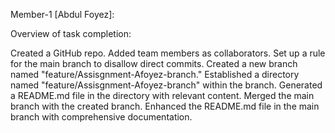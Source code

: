 Member-1 [Abdul Foyez]:

Overview of task completion:

 Created a GitHub repo.
 Added team members as collaborators.
 Set up a rule for the main branch to disallow direct commits.
 Created a new branch named "feature/Assisgnment-Afoyez-branch."
 Established a directory named "feature/Assisgnment-Afoyez-branch" within the branch.
 Generated a README.md file in the directory with relevant content.
 Merged the main branch with the created branch.
 Enhanced the README.md file in the main branch with comprehensive documentation.



